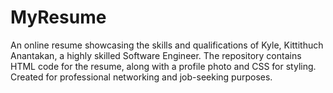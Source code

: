 # MyResume
An online resume showcasing the skills and qualifications of Kyle, Kittithuch Anantakan, a highly skilled Software Engineer. The repository contains HTML code for the resume, along with a profile photo and CSS for styling. Created for professional networking and job-seeking purposes.
